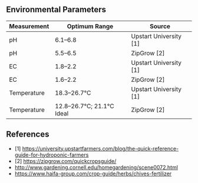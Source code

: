 ## Environmental Parameters

Measurement | Optimum Range | Source
--- | --- | ---
pH | 6.1–6.8 | Upstart University [1]
pH | 5.5–6.5 | ZipGrow [2]
EC | 1.8–2.2 | Upstart University [1]
EC | 1.6–2.2 | ZipGrow [2]
Temperature | 18.3–26.7°C | Upstart University [1]
Temperature | 12.8–26.7°C; 21.1°C Ideal | ZipGrow [2]


## References

* [1] https://university.upstartfarmers.com/blog/the-quick-reference-guide-for-hydroponic-farmers
* [2] https://zipgrow.com/quickcropsguide/
* http://www.gardening.cornell.edu/homegardening/scene0072.html
* https://www.haifa-group.com/crop-guide/herbs/chives-fertilizer
